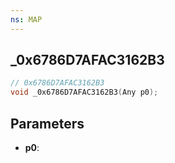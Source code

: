 ```yaml
---
ns: MAP
---
```

## _0x6786D7AFAC3162B3

```c
// 0x6786D7AFAC3162B3
void _0x6786D7AFAC3162B3(Any p0);
```

## Parameters
* **p0**:
